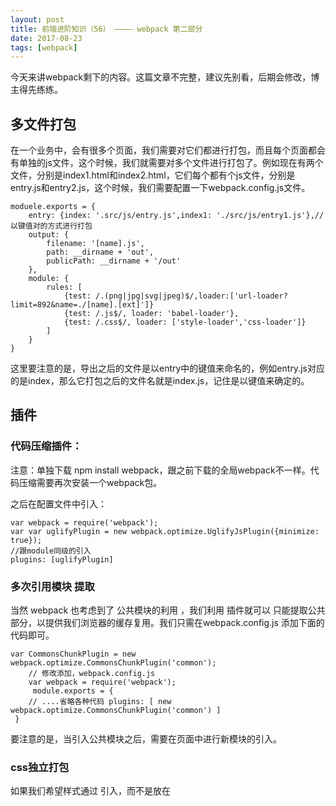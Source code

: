 ```yaml
---
layout: post
title: 前端进阶知识（56） ———— webpack 第二部分
date: 2017-08-23
tags: [webpack]
---
```


今天来讲webpack剩下的内容。这篇文章不完整，建议先别看，后期会修改，博主得先练练。

## 多文件打包

在一个业务中，会有很多个页面，我们需要对它们都进行打包，而且每个页面都会有单独的js文件，这个时候，我们就需要对多个文件进行打包了。例如现在有两个文件，分别是index1.html和index2.html，它们每个都有个js文件，分别是entry.js和entry2.js，这个时候，我们需要配置一下webpack.config.js文件。

	moduele.exports = {
		entry: {index: '.src/js/entry.js',index1: './src/js/entry1.js'},//以键值对的方式进行打包
		output: {
			filename: '[name].js',
			path: __dirname + 'out',
			publicPath: __dirname + '/out'
		},
		module: {
			rules: [
				{test: /.(png|jpg|svg|jpeg)$/,loader:['url-loader?limit=892&name=./[name].[ext]']}
				{test: /.js$/, loader: 'babel-loader'},
				{test: /.css$/, loader: ['style-loader','css-loader']}
			]
		}
	}

这里要注意的是，导出之后的文件是以entry中的键值来命名的，例如entry.js对应的是index，那么它打包之后的文件名就是index.js，记住是以键值来确定的。

## 插件

### 代码压缩插件：

注意：单独下载 npm install webpack，跟之前下载的全局webpack不一样。代码压缩需要再次安装一个webpack包。

之后在配置文件中引入：
	
	var webpack = require('webpack');
	var var uglifyPlugin = new webpack.optimize.UglifyJsPlugin({minimize: true});
	//跟module同级的引入
	plugins: [uglifyPlugin]

### 多次引用模块 提取

当然 webpack 也考虑到了 公共模块的利用 ，我们利用 插件就可以 只能提取公共部分，以提供我们浏览器的缓存复用。我们只需在webpack.config.js 添加下面的代码即可。

	var CommonsChunkPlugin = new webpack.optimize.CommonsChunkPlugin('common');
		// 修改添加，webpack.config.js 
		var webpack = require('webpack');
		 module.exports = {
		// ....省略各种代码 plugins: [ new webpack.optimize.CommonsChunkPlugin('common') ]
	 }

要注意的是，当引入公共模块之后，需要在页面中进行新模块的引入。

### css独立打包

如果我们希望样式通过 <link> 引入，而不是放在 <style> 标签内呢，即使这样做会多一个请求。这个时候我们就要配合插件一起使用啦，我们一起来看看。

	var ExtractTextPlugin = require("extract-text-webpack-plugin");
	$ npm install extract-text-webpack-plugin --save-dev

安装完插件就要配置 webpack.config.js 了。我们添加以下代码

	var ExtractTextPlugin = require("extract-text-webpack-plugin");
	plugins: [new ExtractTextPlugin("[name].css")]

为了区分开用 <link> 链接和用 <style> ，我们这里以CSS后缀结尾的模块用插件。我们重点关注一下使用了ExtractTextPlugin的模块，在ExtractTextPlugin的extract方法有两个参数，第一个参数是经过编译后通过style-loader单独提取出文件来，而第二个参数就是用来编译代码的loader。

插件也支持所有独立样式打包成一个css文件。增加多一个参数即可。
	
	new ExtractTextPlugin('style.css',{allChunks:true});


npm init 初始化项目，生成初始化文件，默认问文件夹的名字作为项目名称，生成一个package.json文件，以后初始化的时候，可以直接获得项目使用的加载器。

### webpack 服务器

当我们需要打包多个图片，并且原地址是不一样的时候，我们需要将它们打包在服务器中。
	
在全局中下载插件：

	npm install webpack-dev-server -g

之后，我们想把文件打包在服务器中，于是我们需要一个指令：

	webpack-dev-server
	
这个指令可以打包文件到服务器中，并且实时监听文件，如果退出了，会把服务器也退出也不实时监听。

另外，我们需要把输出文件放在服务器下面，需要在配置文件module.exports的output中输入：
	
	publice-path:"http://localhost:8080/out'

这样就可以把文件都打包到服务器中了。

### 挂在全局库

下载：npm install jquery，把jQuery挂载到全局，可以使用providePlugin插件。在配置文件中适用下面这段代码：

	var providePlugin = new webpack.ProvidePlugin({$: 'jquery', jQuery: 'jquery', 'window.jQuery': 'jquery'});
	
然后重新打包，这样就可以在全局中使用jQuery了。

-------------------------------------------------------------------------------------------------

这部分的内容后期会继续更新，操作性很强，要得练练才行。

























